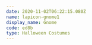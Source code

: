 ```yaml
---
date: 2020-11-02T06:22:15.080Z
name: lapicon-gnome1
display_name: Gnome
code: ed8b
type: Halloween Costumes
---
```

